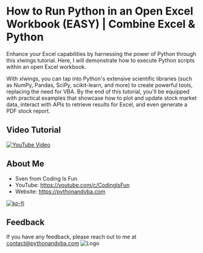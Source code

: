 # How to Run Python in an Open Excel Workbook (EASY) | Combine Excel & Python
Enhance your Excel capabilities by harnessing the power of Python through this xlwings tutorial. Here, I will demonstrate how to execute Python scripts within an open Excel workbook.

With xlwings, you can tap into Python's extensive scientific libraries (such as NumPy, Pandas, SciPy, scikit-learn, and more) to create powerful tools, replacing the need for VBA. By the end of this tutorial, you'll be equipped with practical examples that showcase how to plot and update stock market data, interact with APIs to retrieve results for Excel, and even generate a PDF stock report.

## Video Tutorial
[![YouTube Video](https://img.youtube.com/vi/_aPa9gZ1s0M/0.jpg)](https://youtu.be/_aPa9gZ1s0M)


## About Me
- Sven from Coding Is Fun
- YouTube: https://youtube.com/c/CodingIsFun
- Website: https://pythonandvba.com

[![ko-fi](https://ko-fi.com/img/githubbutton_sm.svg)](https://ko-fi.com/X7X47Q0EG)

## Feedback
If you have any feedback, please reach out to me at contact@pythonandvba.com
![Logo](https://www.pythonandvba.com/banner-img)